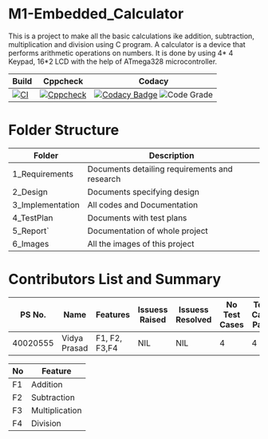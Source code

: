 # M1-Embedded_Calculator

 This is a project to make all the basic calculations ike addition, subtraction, multiplication and division using C program. A calculator is a device that performs arithmetic operations on numbers. It is done by using 4* 4 Keypad, 16*2 LCD with the help of ATmega328 microcontroller.

| Build | Cppcheck | Codacy |
|---|---|---|
| [![CI](https://github.com/VidyaPrasad008/M1-Embedded_ScientificCalculator/actions/workflows/blank.yml/badge.svg)](https://github.com/VidyaPrasad008/M1-Embedded_ScientificCalculator/actions/workflows/blank.yml) | [![Cppcheck](https://github.com/VidyaPrasad008/M1-Embedded_ScientificCalculator/actions/workflows/cppcheck.yml/badge.svg)](https://github.com/VidyaPrasad008/M1-Embedded_ScientificCalculator/actions/workflows/cppcheck.yml) | [![Codacy Badge](https://app.codacy.com/project/badge/Grade/f62eae8e97814a2fbc703324e69c288f)](https://www.codacy.com/gh/VidyaPrasad008/M1-Embedded_ScientificCalculator/dashboard?utm_source=github.com&amp;utm_medium=referral&amp;utm_content=VidyaPrasad008/M1-Embedded_ScientificCalculator&amp;utm_campaign=Badge_Grade) ![Code Grade](https://api.codiga.io/project/29911/status/svg)|


# Folder Structure
| Folder | Description |
|---|---|
| 1_Requirements | Documents detailing requirements and research |
| 2_Design | Documents specifying design |
| 3_Implementation | All codes and Documentation |
| 4_TestPlan | Documents with test plans |
| 5_Report` | Documentation of whole project |
| 6_Images | All the images of this project |

# Contributors List and Summary
| PS No. | Name | Features | Issuess Raised | Issuess Resolved | No Test Cases | Test Case Pass |
|---|---|---|---|---|---|---|
| 40020555 |Vidya Prasad| F1, F2, F3,F4 | NIL | NIL | 4 | 4 |

| No | Feature |
|---|---|
| F1 | Addition |
| F2 | Subtraction |
| F3 | Multiplication |
| F4 | Division |

